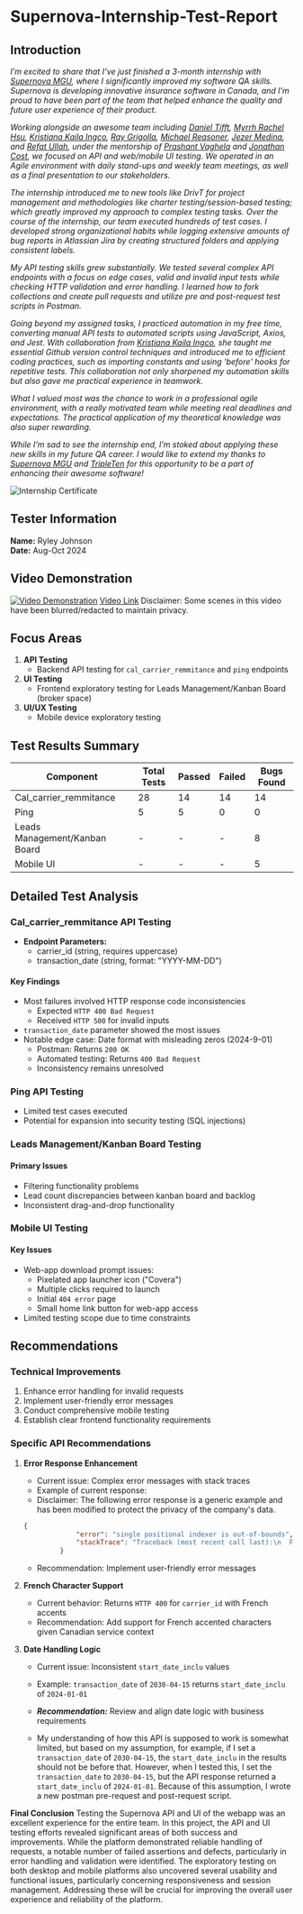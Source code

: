 # Supernova-Internship-Test-Report
## Introduction
*I’m excited to share that I’ve just finished a 3-month internship with [Supernova MGU](https://www.linkedin.com/company/supernova-mgu/), where I significantly improved my software QA skills. Supernova is developing innovative insurance software in Canada, and I’m proud to have been part of the team that helped enhance the quality and future user experience of their product.*

*Working alongside an awesome team including [Daniel Tifft](https://www.linkedin.com/in/daniel-tifft), [Myrrh Rachel Hsu](https://www.linkedin.com/in/myrrhrachel-hsu), [Kristiana Kaila Ingco](https://www.linkedin.com/in/kristianaingco/), [Ray Grigolla](https://www.linkedin.com/in/ray-grigolla), [Michael Reasoner](https://www.linkedin.com/in/michael-reasoner-qa-engineer/), [Jezer Medina](https://www.linkedin.com/in/jezer-medina-18b3572a7/), and [Refat Ullah](https://www.linkedin.com/in/refat-ullah1999), under the mentorship of [Prashant Vaghela](https://www.linkedin.com/in/prashantvaghela) and [Jonathan Cost](https://www.linkedin.com/in/jcost), we focused on API and web/mobile UI testing. We operated in an Agile environment with daily stand-ups and weekly team meetings, as well as a final presentation to our stakeholders.*

*The internship introduced me to new tools like DrivT for project management and methodologies like charter testing/session-based testing; which greatly improved my approach to complex testing tasks. Over the course of the internship, our team executed hundreds of test cases. I developed strong organizational habits while logging extensive amounts of bug reports in Atlassian Jira by creating structured folders and applying consistent labels.*

*My API testing skills grew substantially. We tested several complex API endpoints with a focus on edge cases, valid and invalid input tests while checking HTTP validation and error handling. I learned how to fork collections and create pull requests and utilize pre and post-request test scripts in Postman.*

*Going beyond my assigned tasks, I practiced automation in my free time, converting manual API tests to automated scripts using JavaScript, Axios, and Jest. With collaboration from [Kristiana Kaila Ingco](https://www.linkedin.com/in/kristianaingco/), she taught me essential Github version control techniques and introduced me to efficient coding practices, such as importing constants and using 'before' hooks for repetitive tests. This collaboration not only sharpened my automation skills but also gave me practical experience in teamwork.*

*What I valued most was the chance to work in a professional agile environment, with a really motivated team while meeting real deadlines and expectations. The practical application of my theoretical knowledge was also super rewarding.*

*While I’m sad to see the internship end, I’m stoked about applying these new skills in my future QA career. I would like to extend my thanks to [Supernova MGU](https://www.linkedin.com/company/supernova-mgu/) and [TripleTen](https://www.linkedin.com/school/tripleten/) for this opportunity to be a part of enhancing their awesome software!*


![Internship Certificate](SupernovaMGU.png)


## Tester Information
**Name:** Ryley Johnson <br>
**Date:** Aug-Oct 2024


## Video Demonstration

[![Video Demonstration](slide1.png)](https://www.youtube.com/watch?v=KO-V_HEkh3o)
[Video Link](https://www.youtube.com/watch?v=KO-V_HEkh3o)
Disclaimer: Some scenes in this video have been blurred/redacted to maintain privacy.
## Focus Areas
1. **API Testing**
   - Backend API testing for `cal_carrier_remmitance` and `ping` endpoints
2. **UI Testing**
   - Frontend exploratory testing for Leads Management/Kanban Board (broker space)
3. **UI/UX Testing**
   - Mobile device exploratory testing

## Test Results Summary

| Component                      | Total Tests | Passed | Failed | Bugs Found |
|-------------------------------|-------------|---------|---------|------------|
| Cal_carrier_remmitance        | 28          | 14      | 14      | 14         |
| Ping                          | 5           | 5       | 0       | 0          |
| Leads Management/Kanban Board | -           | -       | -       | 8          |
| Mobile UI                     | -           | -       | -       | 5          |

## Detailed Test Analysis

### Cal_carrier_remmitance API Testing
- **Endpoint Parameters:**
  - carrier_id (string, requires uppercase)
  - transaction_date (string, format: "YYYY-MM-DD")

#### Key Findings
- Most failures involved HTTP response code inconsistencies
  - Expected `HTTP 400 Bad Request`
  - Received `HTTP 500` for invalid inputs
- `transaction_date` parameter showed the most issues
- Notable edge case: Date format with misleading zeros (2024-9-01)
  - Postman: Returns `200 OK`
  - Automated testing: Returns `400 Bad Request`
  - Inconsistency remains unresolved

### Ping API Testing
- Limited test cases executed
- Potential for expansion into security testing (SQL injections)

### Leads Management/Kanban Board Testing
#### Primary Issues
- Filtering functionality problems
- Lead count discrepancies between kanban board and backlog
- Inconsistent drag-and-drop functionality

### Mobile UI Testing
#### Key Issues
- Web-app download prompt issues:
  - Pixelated app launcher icon ("Covera")
  - Multiple clicks required to launch
  - Initial `404 error` page
  - Small home link button for web-app access
- Limited testing scope due to time constraints

## Recommendations

### Technical Improvements
1. Enhance error handling for invalid requests
2. Implement user-friendly error messages
3. Conduct comprehensive mobile testing
4. Establish clear frontend functionality requirements

### Specific API Recommendations
1. **Error Response Enhancement**
   - Current issue: Complex error messages with stack traces
   - Example of current response:
   - Disclaimer: The following error response is a generic example and has been modified to protect the privacy of the company's data.
   ```json
   {
                "error": "single positional indexer is out-of-bounds",
                "stackTrace": "Traceback (most recent call last):\n  File \"/path/to/api/file.py\", line 48, in http_trigger\n    response = temp_df.iloc[0].to_dict()\n               ~~~~~~~~~~~~^^^\n  File \"/path/to/library/file.py\", line 1191, in __getitem__\n    return self._getitem_axis(maybe_callable, axis=axis)\n           ^^^^^^^^^^^^^^^^^^^^^^^^^^^^^^^^^^^^^^^^^^^^^\n  File \"/path/to/library/file.py\", line 1752, in _getitem_axis\n    self._validate_integer(key, axis)\n  File \"/path/to/library/file.py\", line 1685, in _validate_integer\n    raise IndexError(\"single positional indexer is out-of-bounds\")\nIndexError: single positional indexer is out-of-bounds\n"
            }
   ```
   
   - Recommendation: Implement user-friendly error messages

2. **French Character Support**
   - Current behavior: Returns `HTTP 400` for `carrier_id` with French accents
   - Recommendation: Add support for French accented characters given Canadian service context

3. **Date Handling Logic**
   - Current issue: Inconsistent `start_date_inclu` values
   - Example: `transaction_date` of `2030-04-15` returns `start_date_inclu` of `2024-01-01`
   - ***Recommendation:*** Review and align date logic with business requirements

   - My understanding of how this API is supposed to work is somewhat limited, but based on my assumption, for example, if I set a `transaction_date` of `2030-04-15`, the `start_date_inclu` in the results should not be before that. However, when I tested this, I set the `transaction_date` to `2030-04-15`, but the API response returned a `start_date_inclu` of `2024-01-01`. Because of this assumption, I wrote a new postman pre-request and post-request script.

  **Final Conclusion**
Testing the Supernova API and UI of the webapp was an excellent experience for the entire team. In this project, the API and UI testing efforts revealed significant areas of both success and improvements. While the platform demonstrated reliable handling of requests, a notable number of failed assertions and defects, particularly in error handling and validation were identified. The exploratory testing on both desktop and mobile platforms also uncovered several usability and functional issues, particularly concerning responsiveness and session management. Addressing these will be crucial for improving the overall user experience and reliability of the platform.
